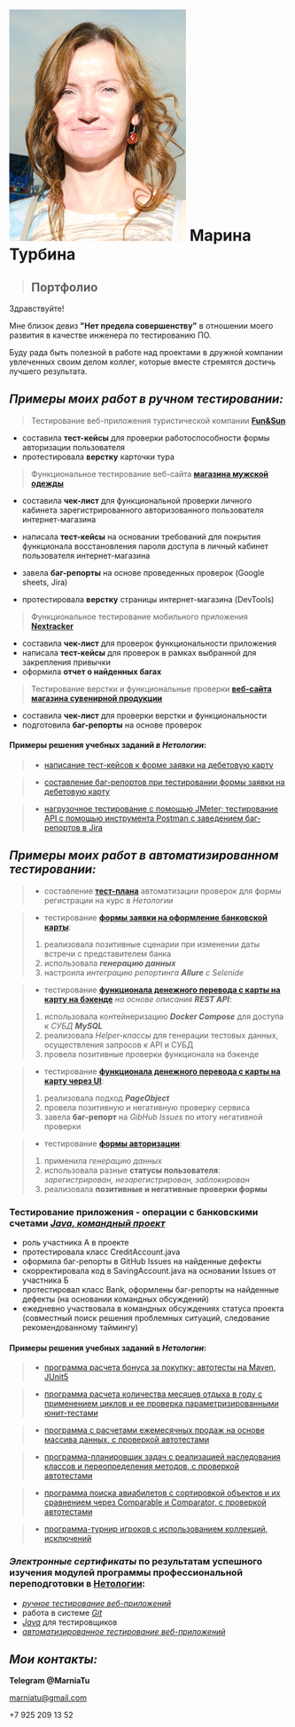 # ![фото](img/myPicture.png) Марина Турбина 


> ## Портфолио

Здравствуйте!

Мне близок девиз **"Нет предела совершенству"** в отношении моего развития в качестве инженера по тестированию ПО.

Буду рада быть полезной в работе над проектами в дружной компании увлеченных своим делом коллег, которые вместе стремятся достичь лучшего результата.

## **_Примеры моих работ в ручном тестировании:_**

>Тестирование веб-приложения туристической компании [**Fun&Sun**](https://docs.google.com/spreadsheets/d/1MMNRSGYbm4alrwLNoH0V1TjoPqLay2eC2Xe80hwtcfc/edit?usp=sharing) 

- составила **тест-кейсы** для проверки работоспособности формы авторизации пользователя
- протестировала **верстку** карточки тура
    
> Функциональное тестирование веб-сайта [**магазина мужской одежды**](https://docs.google.com/spreadsheets/d/129ZklUHGfoxVvfxpeNTDUNB_1Vk2lwghwTz9D_hJTvQ/edit#gid=0) 

- составила **чек-лист** для функциональной проверки личного кабинета зарегистрированного авторизованного пользователя интернет-магазина

- написала **тест-кейсы** на основании требований для покрытия функционала восстановления пароля доступа в личный кабинет пользователя интернет-магазина

- завела **баг-репорты** на основе проведенных проверок (Google sheets, Jira)

- протестировала **верстку** страницы интернет-магазина (DevTools)
  

>Функциональное тестирование мобильного приложения [**Nextracker**](https://docs.google.com/spreadsheets/d/17SNj0_0b62Zkz0tUTu5832hsPUkP0JBNJ-n11gefW54/edit#gid=0)
  
  - составила **чек-лист** для проверок функциональности приложения 
  - написала **тест-кейсы** для проверок в рамках выбранной для закрепления привычки 
  - оформила **отчет о найденных багах**
  

>Тестирование верстки и функциональные проверки [**веб-сайта магазина сувенирной продукции**](https://docs.google.com/spreadsheets/d/1OPI2f8HAcrnsyTyDXwxL-O1fRik5lAz6K0VZUHNDp1E/edit#gid=0) 

- составила **чек-лист** для проверки верстки и функциональности 
- подготовила **баг-репорты** на основе проверок

#### **Примеры решения учебных заданий _в Нетологии_:**

> - [написание тест-кейсов к форме заявки на дебетовую карту](https://docs.google.com/spreadsheets/d/1d1GZydmi4w4k2xJxihwnfppJVMVLzLcy6pbPOEJF3gE/edit#gid=0)

> - [cоставление баг-репортов при тестировании формы заявки на дебетовую карту](https://docs.google.com/spreadsheets/d/1mCow3dUmvzRvq1IA6vTO2HGiSsY6ca-9ZRFNUPAL6rc/edit#gid=0)

> - [нагрузочное тестирование с помощью JMeter; 
тестирование API с помощью инструмента Postman с заведением баг-репортов в Jira
](https://docs.google.com/document/d/1QamtiohD4CdxL6YpA_wWmdh0jxduKbtMiLYYJzwjAm0/edit)
  

## **_Примеры моих работ в автоматизированном тестировании:_**

> - составление [**тест-плана**](https://github.com/MarniaTu/TestPlan) автоматизации проверок для формы регистрации на курс в _Нетологии_

> - тестирование [**формы заявки на оформление банковской карты**](https://github.com/MarniaTu/AllureReport):
> 1) реализовала позитивные сценарии при изменении даты встречи с представителем банка
> 2) использовала _**генерацию данных**_
> 3) настроила _интеграцию репортинга **Allure** с Selenide_

> - тестирование [**функционала денежного перевода с карты на карту на бэкенде**](https://github.com/MarniaTu/SQLTaskTwo) _на основе описания **REST API**_:
> 1) использовала контейнеризацию _**Docker Compose**_ для доступа к _СУБД **MySQL**_
> 2) реализовала _Helper-классы_ для генерации тестовых данных, осуществления запросов к API и СУБД
> 3)  провела позитивные проверки функционала на бэкенде

> - тестирование [**функционала денежного перевода с карты на карту через UI**](https://github.com/MarniaTu/PageObject):
> 1) реализовала подход _**PageObject**_
> 2) провела позитивную и негативную проверку сервиса
> 3) завела **баг-репорт** на _GibHub Issues_ по итогу негативной проверки 

> - тестирование [**формы авторизации**](https://github.com/MarniaTu/IBank):
> 1) применила _генерацию данных_
> 2) использовала разные **статусы пользователя**: _зарегистрирован, незарегистрирован, заблокирован_
> 3) реализовала **позитивные и негативные проверки формы**
 
### **Тестирование приложения - операции с банковскими счетами** _[Java, командный проект](https://github.com/MarniaTu/JavaQATeamProject)_
- роль участника А в проекте 
- протестировала класс CreditAccount.java
- оформила баг-репорты в GitHub Issues на найденные дефекты 
- скорректировала код в SavingAccount.java на основании Issues от участника Б
- протестировал класс Bank, оформлены баг-репорты на найденные дефекты (на основании командных обсуждений)
- ежедневно участвовала в командных обсуждениях статуса проекта (совместный поиск решения проблемных ситуаций, следование рекомендованному таймингу)

#### **Примеры решения учебных заданий** в _Нетологии_:


> - [программа расчета бонуса за покупку; автотесты на Maven, JUnit5](https://github.com/MarniaTu/mvnNewBonusService) 


> - [программа расчета количества месяцев отдыха в году с применением циклов и ее проверка параметризированными юнит-тестами](https://github.com/MarniaTu/RestMonths)

> - [программа с расчетами ежемесячных продаж на основе массива данных, с проверкой автотестами](https://github.com/MarniaTu/MonthlySales)

> - [программа-планировщик задач с реализацией наследования классов и переопределения методов, с проверкой автотестами](https://github.com/MarniaTu/Planner)

> - [программа поиска авиабилетов с сортировкой объектов и их сравнением через Comparable и Comparator, с проверкой автотестами](https://github.com/MarniaTu/AviaTickets)

> - [программа-турнир игроков с использованием коллекций, исключений](https://github.com/MarniaTu/Game)




### _Электронные сертификаты_ по результатам успешного изучения модулей программы профессиональной переподготовки в [Нетологии](https://netology.ru/programs/qa-middle#/):
 
 - *[ручное тестирование веб-приложений](https://github.com/MarniaTu/NetologyCertificates/blob/main/image.png)* 
 - работа в системе *[Git](https://github.com/MarniaTu/NetologyCertificates/blob/main/image-1.png)*
- *[Java](https://github.com/MarniaTu/NetologyCertificates/blob/main/java-certificate.png)* для тестировщиков 
 - *[автоматизированное тестирование веб-приложений](https://github.com/MarniaTu/NetologyCertificates/blob/main/test-automation.png)*
  
## _Мои контакты:_


**Telegram @MarniaTu**

marniatu@gmail.com

+7 925 209 13 52

